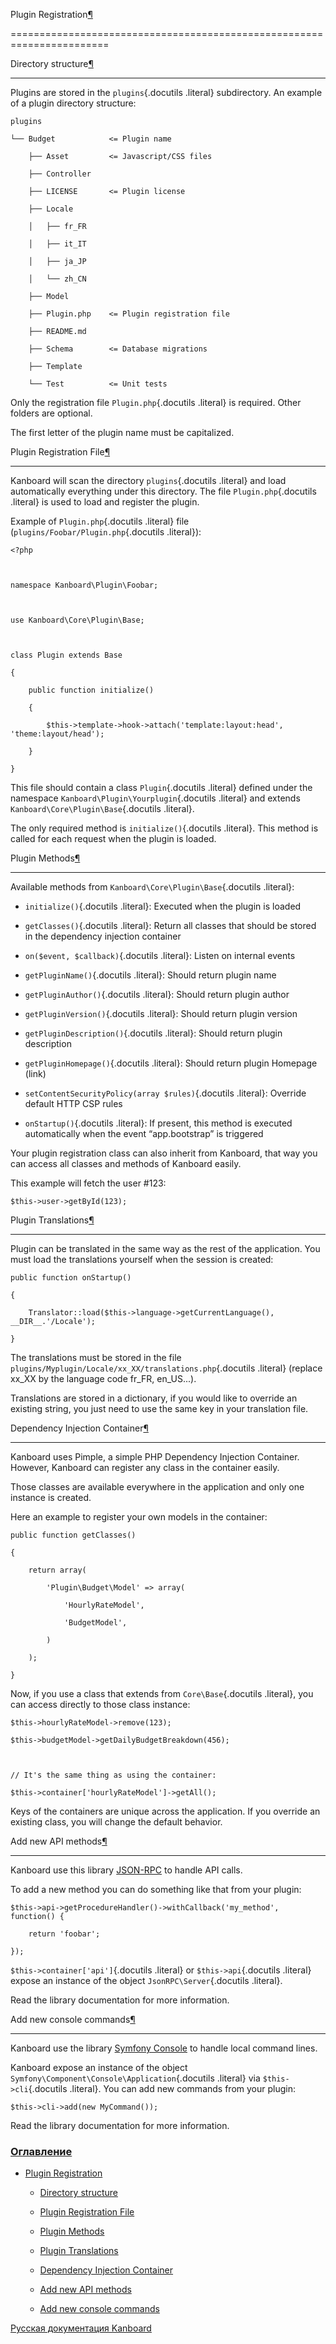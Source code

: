 Plugin Registration[¶](#plugin-registration "Ссылка на этот заголовок")

=======================================================================



Directory structure[¶](#directory-structure "Ссылка на этот заголовок")

-----------------------------------------------------------------------



Plugins are stored in the `plugins`{.docutils .literal} subdirectory. An example of a plugin directory structure:



    plugins

    └── Budget            <= Plugin name

        ├── Asset         <= Javascript/CSS files

        ├── Controller

        ├── LICENSE       <= Plugin license

        ├── Locale

        │   ├── fr_FR

        │   ├── it_IT

        │   ├── ja_JP

        │   └── zh_CN

        ├── Model

        ├── Plugin.php    <= Plugin registration file

        ├── README.md

        ├── Schema        <= Database migrations

        ├── Template

        └── Test          <= Unit tests



Only the registration file `Plugin.php`{.docutils .literal} is required. Other folders are optional.



The first letter of the plugin name must be capitalized.



Plugin Registration File[¶](#plugin-registration-file "Ссылка на этот заголовок")

---------------------------------------------------------------------------------



Kanboard will scan the directory `plugins`{.docutils .literal} and load automatically everything under this directory. The file `Plugin.php`{.docutils .literal} is used to load and register the plugin.



Example of `Plugin.php`{.docutils .literal} file (`plugins/Foobar/Plugin.php`{.docutils .literal}):



    <?php



    namespace Kanboard\Plugin\Foobar;



    use Kanboard\Core\Plugin\Base;



    class Plugin extends Base

    {

        public function initialize()

        {

            $this->template->hook->attach('template:layout:head', 'theme:layout/head');

        }

    }



This file should contain a class `Plugin`{.docutils .literal} defined under the namespace `Kanboard\Plugin\Yourplugin`{.docutils .literal} and extends `Kanboard\Core\Plugin\Base`{.docutils .literal}.



The only required method is `initialize()`{.docutils .literal}. This method is called for each request when the plugin is loaded.



Plugin Methods[¶](#plugin-methods "Ссылка на этот заголовок")

-------------------------------------------------------------



Available methods from `Kanboard\Core\Plugin\Base`{.docutils .literal}:



-   `initialize()`{.docutils .literal}: Executed when the plugin is loaded

-   `getClasses()`{.docutils .literal}: Return all classes that should be stored in the dependency injection container

-   `on($event, $callback)`{.docutils .literal}: Listen on internal events

-   `getPluginName()`{.docutils .literal}: Should return plugin name

-   `getPluginAuthor()`{.docutils .literal}: Should return plugin author

-   `getPluginVersion()`{.docutils .literal}: Should return plugin version

-   `getPluginDescription()`{.docutils .literal}: Should return plugin description

-   `getPluginHomepage()`{.docutils .literal}: Should return plugin Homepage (link)

-   `setContentSecurityPolicy(array $rules)`{.docutils .literal}: Override default HTTP CSP rules

-   `onStartup()`{.docutils .literal}: If present, this method is executed automatically when the event “app.bootstrap” is triggered



Your plugin registration class can also inherit from Kanboard, that way you can access all classes and methods of Kanboard easily.



This example will fetch the user \#123:



    $this->user->getById(123);



Plugin Translations[¶](#plugin-translations "Ссылка на этот заголовок")

-----------------------------------------------------------------------



Plugin can be translated in the same way as the rest of the application. You must load the translations yourself when the session is created:



    public function onStartup()

    {

        Translator::load($this->language->getCurrentLanguage(), __DIR__.'/Locale');

    }



The translations must be stored in the file `plugins/Myplugin/Locale/xx_XX/translations.php`{.docutils .literal} (replace xx\_XX by the language code fr\_FR, en\_US...).



Translations are stored in a dictionary, if you would like to override an existing string, you just need to use the same key in your translation file.



Dependency Injection Container[¶](#dependency-injection-container "Ссылка на этот заголовок")

---------------------------------------------------------------------------------------------



Kanboard uses Pimple, a simple PHP Dependency Injection Container. However, Kanboard can register any class in the container easily.



Those classes are available everywhere in the application and only one instance is created.



Here an example to register your own models in the container:



    public function getClasses()

    {

        return array(

            'Plugin\Budget\Model' => array(

                'HourlyRateModel',

                'BudgetModel',

            )

        );

    }



Now, if you use a class that extends from `Core\Base`{.docutils .literal}, you can access directly to those class instance:



    $this->hourlyRateModel->remove(123);

    $this->budgetModel->getDailyBudgetBreakdown(456);



    // It's the same thing as using the container:

    $this->container['hourlyRateModel']->getAll();



Keys of the containers are unique across the application. If you override an existing class, you will change the default behavior.



Add new API methods[¶](#add-new-api-methods "Ссылка на этот заголовок")

-----------------------------------------------------------------------



Kanboard use this library [JSON-RPC](https://github.com/fguillot/JsonRPC) to handle API calls.



To add a new method you can do something like that from your plugin:



    $this->api->getProcedureHandler()->withCallback('my_method', function() {

        return 'foobar';

    });



`$this->container['api']`{.docutils .literal} or `$this->api`{.docutils .literal} expose an instance of the object `JsonRPC\Server`{.docutils .literal}.



Read the library documentation for more information.



Add new console commands[¶](#add-new-console-commands "Ссылка на этот заголовок")

---------------------------------------------------------------------------------



Kanboard use the library [Symfony Console](http://symfony.com/doc/current/components/console/introduction.html) to handle local command lines.



Kanboard expose an instance of the object `Symfony\Component\Console\Application`{.docutils .literal} via `$this->cli`{.docutils .literal}. You can add new commands from your plugin:



    $this->cli->add(new MyCommand());



Read the library documentation for more information.



### [Оглавление](index.markdown)



-   [Plugin Registration](#)

    -   [Directory structure](#directory-structure)

    -   [Plugin Registration File](#plugin-registration-file)

    -   [Plugin Methods](#plugin-methods)

    -   [Plugin Translations](#plugin-translations)

    -   [Dependency Injection Container](#dependency-injection-container)

    -   [Add new API methods](#add-new-api-methods)

    -   [Add new console commands](#add-new-console-commands)



 



 



 



 



 



 



[Русская документация Kanboard](http://kanboard.ru/doc/)

